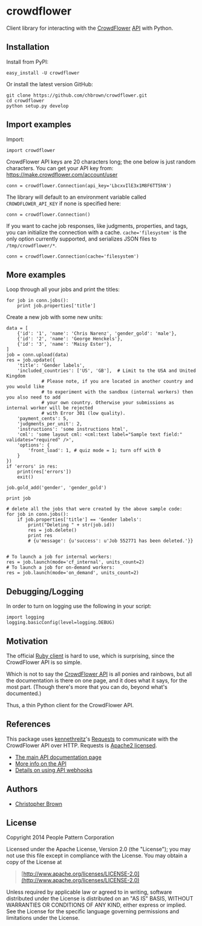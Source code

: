 # crowdflower

Client library for interacting with the [CrowdFlower](http://www.crowdflower.com/) [API](http://success.crowdflower.com/customer/portal/articles/1288323-api-documentation) with Python.


## Installation

Install from PyPI:

    easy_install -U crowdflower

Or install the latest version GitHub:

    git clone https://github.com/chbrown/crowdflower.git
    cd crowdflower
    python setup.py develop


## Import examples

Import:

    import crowdflower

CrowdFlower API keys are 20 characters long; the one below is just random characters.
You can get your API key from: https://make.crowdflower.com/account/user

    conn = crowdflower.Connection(api_key='LbcxvIlE3x1M8F6TT5hN')

The library will default to an environment variable called `CROWDFLOWER_API_KEY` if
none is specified here:

    conn = crowdflower.Connection()

If you want to cache job responses, like judgments, properties, and tags, you
can initialize the connection with a cache. `cache='filesystem'` is the only
option currently supported, and serializes JSON files to `/tmp/crowdflower/*`.

    conn = crowdflower.Connection(cache='filesystem')


## More examples

Loop through all your jobs and print the titles:

    for job in conn.jobs():
        print job.properties['title']

Create a new job with some new units:

    data = [
        {'id': '1', 'name': 'Chris Narenz', 'gender_gold': 'male'},
        {'id': '2', 'name': 'George Henckels'},
        {'id': '3', 'name': 'Maisy Ester'},
    ]
    job = conn.upload(data)
    res = job.update({
        'title': 'Gender labels',
        'included_countries': ['US', 'GB'],  # Limit to the USA and United Kingdom
                 # Please note, if you are located in another country and you would like
                 # to experiment with the sandbox (internal workers) then you also need to add
                 # your own country. Otherwise your submissions as internal worker will be rejected
                 # with Error 301 (low quality).
        'payment_cents': 5,
        'judgments_per_unit': 2,
        'instructions': 'some instructions html',
        'cml': 'some layout cml: <cml:text label="Sample text field:" validates="required" />',
        'options': {
            'front_load': 1, # quiz mode = 1; turn off with 0
        }
    })
    if 'errors' in res:
        print(res['errors'])
        exit()

    job.gold_add('gender', 'gender_gold')

    print job

    # delete all the jobs that were created by the above sample code:
    for job in conn.jobs():
        if job.properties['title'] == 'Gender labels':
            print("Deleting " + str(job.id))
            res = job.delete()
            print res
            # {u'message': {u'success': u'Job 552771 has been deleted.'}}


    # To launch a job for internal workers:
    res = job.launch(mode='cf_internal', units_count=2)
    # To launch a job for on-demand workers:
    res = job.launch(mode='on_demand', units_count=2)


## Debugging/Logging

In order to turn on logging use the following in your script:

    import logging
    logging.basicConfig(level=logging.DEBUG)

## Motivation

The official [Ruby client](https://github.com/CrowdFlower/ruby-crowdflower) is hard to use, which is surprising, since the CrowdFlower API is so simple.

Which is not to say the [CrowdFlower API](http://success.crowdflower.com/customer/portal/articles/1288323-api-documentation) is all ponies and rainbows, but all the documentation is there on one page, and it does what it says, for the most part. (Though there's more that you can do, beyond what's documented.)

Thus, a thin Python client for the CrowdFlower API.


## References

This package uses [kennethreitz](https://github.com/kennethreitz)'s [Requests](http://docs.python-requests.org/en/latest/api/) to communicate with the CrowdFlower API over HTTP. Requests is [Apache2 licensed](http://docs.python-requests.org/en/latest/user/intro/#apache2-license).

* [The main API documentation page](http://success.crowdflower.com/customer/portal/articles/1288323)
* [More info on the API](http://success.crowdflower.com/customer/portal/articles/1327304-integrating-with-the-api)
* [Details on using API webhooks](http://success.crowdflower.com/customer/portal/articles/1373460-job-settings---api)


## Authors

* [Christopher Brown](https://github.com/chbrown)


## License

Copyright 2014 People Pattern Corporation

Licensed under the Apache License, Version 2.0 (the "License");
you may not use this file except in compliance with the License.
You may obtain a copy of the License at

> [http://www.apache.org/licenses/LICENSE-2.0](http://www.apache.org/licenses/LICENSE-2.0)

Unless required by applicable law or agreed to in writing, software
distributed under the License is distributed on an "AS IS" BASIS,
WITHOUT WARRANTIES OR CONDITIONS OF ANY KIND, either express or implied.
See the License for the specific language governing permissions and
limitations under the License.
